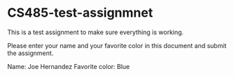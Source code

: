 # CS485-test-assignmnet
This is a test assignment to make sure everything is working.

Please enter your name and your favorite color in this document and submit the assignment.

Name: Joe Hernandez 
Favorite color: Blue
